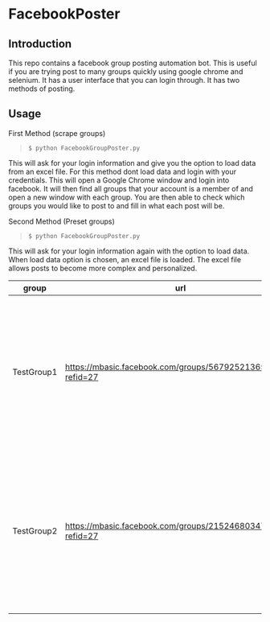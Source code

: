 # FacebookPoster

## Introduction

This repo contains a facebook group posting automation bot. This is useful if you are trying post to many groups quickly using google chrome and selenium. It has a user interface that you can login through. It has two methods of posting.

## Usage

First Method (scrape groups)
> ```console
> $ python FacebookGroupPoster.py
> ``` 

This will ask for your login information and give you the option to load data from an excel file. For this method dont load data and login with your credentials. This will open a Google Chrome window and login into facebook. It will then find all groups that your account is a member of and open a new window with each group. You are then able to check which groups you would like to post to and fill in what each post will be.

Second Method (Preset groups)
> ```console
> $ python FacebookGroupPoster.py
> ```

This will ask for your login information again with the option to load data. When load data option is chosen, an excel file is loaded. The excel file allows posts to become more complex and personalized.

| group      | url                                                          | post                                                                                                           | entry0 | entry1            |
|------------|--------------------------------------------------------------|----------------------------------------------------------------------------------------------------------------|--------|-------------------|
| TestGroup1 | https://mbasic.facebook.com/groups/567925213654496?refid=27  | this is a loading test post for {entry0} and to see that it properly adds the other entries like {entry1}      | GROUP1 | this one here pal |
| TestGroup2 | https://mbasic.facebook.com/groups/2152468034787683?refid=27 | this is also a loading test post for {entry0} and to see that it properly adds the other entries like {entry1} | GROUP2 | or even this one  |
